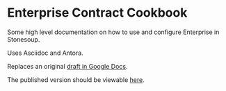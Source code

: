 Enterprise Contract Cookbook
============================

Some high level documentation on how to use and configure Enterprise in
Stonesoup.

Uses Asciidoc and Antora.

Replaces an original [draft
in Google Docs](https://docs.google.com/document/d/1Co61T_ii4fPQBQl2Z_GYe1lDDAFJg2z1plpIcaFderk/edit).

The published version should be viewable
[here](https://enterprise-contract.github.io/ec-cookbook/main/index.html).
